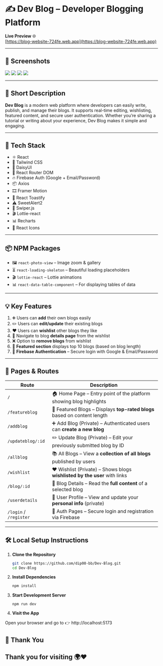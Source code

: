 # ✍️ Dev Blog – Developer Blogging Platform

**Live Preview** 🌐  
[https://blog-website-724fe.web.app](https://blog-website-724fe.web.app)

---

## 📸 Screenshots  

  <img src="https://github.com/user-attachments/assets/7775bddb-da6e-4e64-bb74-6fdb9d6248e5" width="full"/>
  <img src="https://github.com/user-attachments/assets/c0664ae5-9636-4b99-8b0f-193884873436" width="full"/>
  <img src="https://github.com/user-attachments/assets/e8104594-e413-4d62-b4e8-d30ae64ceef4" width="full"/>
  <img src="https://github.com/user-attachments/assets/5a31c969-0fd4-40de-8ad5-35649b3cb963" width="full"/>


---

## 🧾 Short Description

**Dev Blog** is a modern web platform where developers can easily write, publish, and manage their blogs. It supports real-time editing, wishlisting, featured content, and secure user authentication. Whether you’re sharing a tutorial or writing about your experience, Dev Blog makes it simple and engaging.

---

## 🚀 Tech Stack  

- ⚛️ React  
- 💨 Tailwind CSS  
- 🌼 DaisyUI  
- 🔁 React Router DOM  
- 🔥 Firebase Auth (Google + Email/Password)  
- 📦 Axios  
- 🎞️ Framer Motion  
- 🔔 React Toastify  
- ⚠️ SweetAlert2  
- 🎠 Swiper.js  
- 🎬 Lottie-react  
- 📊 Recharts  
- 🎨 React Icons  

---

## 📦 NPM Packages  

- 🖼️ `react-photo-view` – Image zoom & gallery  
- ⏳ `react-loading-skeleton` – Beautiful loading placeholders  
- 🎬 `lottie-react` – Lottie animations  
- 📊 `react-data-table-component` – For displaying tables of data

---

## 💡 Key Features  

1. ➕ Users can **add** their own blogs easily  
2. ✏️ Users can **edit/update** their existing blogs  
3. ❤️ Users can **wishlist** other blogs they like  
4. 🔗 Navigate to blog **details page** from the wishlist  
5. ❌ Option to **remove blogs** from wishlist  
6. 🌟 **Featured section** displays top 10 blogs (based on blog length)  
7. 🔐 **Firebase Authentication** – Secure login with Google & Email/Password  

---

## 🧭 Pages & Routes  

| Route               | Description                                                                 |
|---------------------|-----------------------------------------------------------------------------|
| `/`                 | 🏠 Home Page – Entry point of the platform showing blog highlights          |
| `/featureblog`      | 🌟 Featured Blogs – Displays **top-rated blogs** based on content length    |
| `/addblog`          | ➕ Add Blog (Private) – Authenticated users can **create a new blog**        |
| `/updateblog/:id`   | ✏️ Update Blog (Private) – Edit your previously submitted blog by ID        |
| `/allblog`          | 📚 All Blogs – View a **collection of all blogs** published by users        |
| `/wishlist`         | ❤️ Wishlist (Private) – Shows blogs **wishlisted by the user** with links   |
| `/blog/:id`         | 📖 Blog Details – Read the **full content** of a selected blog              |
| `/userdetails`      | 👤 User Profile – View and update your **personal info** (private)          |
| `/login` / `/register` | 🔐 Auth Pages – Secure login and registration via Firebase               |

---

## 🛠️ Local Setup Instructions  

1. **Clone the Repository**  
   ```bash
   git clone https://github.com/dip00-bb/Dev-Blog.git
   cd Dev-Blog
   
2. **Install Dependencies**
   ```bash
   npm install

3. **Start Development Server**
   ```
   npm run dev

4. **Visit the App**

  Open your browser and go to 👉 http://localhost:5173
   
## 🙌 Thank You

Thank you for visiting 🌍❤️ 
---



